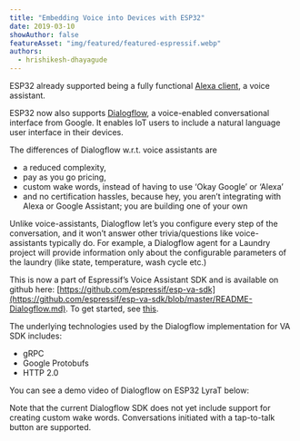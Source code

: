 ```yaml
---
title: "Embedding Voice into Devices with ESP32"
date: 2019-03-10
showAuthor: false
featureAsset: "img/featured/featured-espressif.webp"
authors:
  - hrishikesh-dhayagude
---
```

ESP32 already supported being a fully functional [Alexa client](https://github.com/espressif/esp-va-sdk/blob/master/README-Alexa.md), a voice assistant.

ESP32 now also supports [Dialogflow](https://dialogflow.com/), a voice-enabled conversational interface from Google. It enables IoT users to include a natural language user interface in their devices.

The differences of Dialogflow w.r.t. voice assistants are

- a reduced complexity,
- pay as you go pricing,
- custom wake words, instead of having to use ‘Okay Google’ or ‘Alexa’
- and no certification hassles, because hey, you aren’t integrating with Alexa or Google Assistant; you are building one of your own

Unlike voice-assistants, Dialogflow let’s you configure every step of the conversation, and it won’t answer other trivia/questions like voice-assistants typically do. For example, a Dialogflow agent for a Laundry project will provide information only about the configurable parameters of the laundry (like state, temperature, wash cycle etc.)

This is now a part of Espressif’s Voice Assistant SDK and is available on github here: [https://github.com/espressif/esp-va-sdk](https://github.com/espressif/esp-va-sdk/blob/master/README-Dialogflow.md). To get started, see [this](https://github.com/espressif/esp-va-sdk/blob/master/README-Dialogflow.md).

The underlying technologies used by the Dialogflow implementation for VA SDK includes:

- gRPC
- Google Protobufs
- HTTP 2.0

You can see a demo video of Dialogflow on ESP32 LyraT below:

Note that the current Dialogflow SDK does not yet include support for creating custom wake words. Conversations initiated with a tap-to-talk button are supported.
